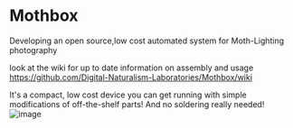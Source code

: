 # Mothbox
Developing an open source,low cost automated system for Moth-Lighting photography 

look at the wiki for up to date information on assembly and usage
https://github.com/Digital-Naturalism-Laboratories/Mothbox/wiki

It's a compact, low cost device you can get running with simple modifications of off-the-shelf parts! And no soldering really needed!
![image](https://github.com/Digital-Naturalism-Laboratories/Mothbox/assets/742627/baa5a786-72b3-46cf-9ea7-add6d6a44549)
